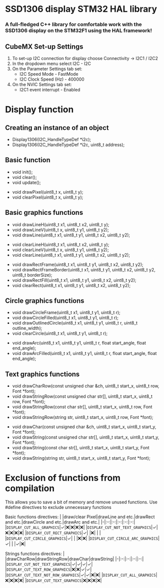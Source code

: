# SSD1306 display STM32 HAL library  
### A full-fledged C++ library for comfortable work with the SSD1306 display on the STM32F1 using the HAL framework!

## CubeMX Set-up Settings
1) To set-up I2C connection for display choose Connectivity -> I2C1 / I2C2
2) In the dropdown menu select I2C - I2C
3) On the Parameter Settings tab set:
    - I2C Speed Mode - FastMode
    - I2C Clock Speed (Hz) - 400000
4) On the NVIC Settings tab set:
    - I2C1 event interrupt - Enabled


# Display function
## Сreating an instance of an object
- Display1306(I2C_HandleTypeDef *i2c);
- Display1306(I2C_HandleTypeDef *i2c, uint8_t address);

## Basic function
- void init();
- void clear();
- void update();

* void drawPixel(uint8_t x, uint8_t y);
* void clearPixel(uint8_t x, uint8_t y);

## Basic graphics functions
- void drawLineH(uint8_t x1, uint8_t x2, uint8_t y);
- void drawLineV(uint8_t x, uint8_t y1, uint8_t y2);
- void drawLine(uint8_t x1, uint8_t y1, uint8_t x2, uint8_t y2);

* void clearLineH(uint8_t x1, uint8_t x2, uint8_t y);
* void clearLineV(uint8_t x, uint8_t y1, uint8_t y2);
* void clearLine(uint8_t x1, uint8_t y1, uint8_t x2, uint8_t y2);


- void drawRectFrame(uint8_t x1, uint8_t y1, uint8_t x2, uint8_t y2);
- void drawRectFrameBorder(uint8_t x1, uint8_t y1, uint8_t x2, uint8_t y2, uint8_t borderSize);
- void drawRectFill(uint8_t x1, uint8_t y1, uint8_t x2, uint8_t y2);
- void clearRect(uint8_t x1, uint8_t y1, uint8_t x2, uint8_t y2);

## Circle graphics functions
- void drawCircleFrame(uint8_t x1, uint8_t y1, uint8_t r);
- void drawCircleFilled(uint8_t x1, uint8_t y1, uint8_t r);
- void drawOutlinedCircle(uint8_t x1, uint8_t y1, uint8_t r, uint8_t outline_width);
- void clearCircle(uint8_t x1, uint8_t y1, uint8_t r);

* void drawArc(uint8_t x1, uint8_t y1, uint8_t r, float start_angle, float end_angle);
* void drawArcFilled(uint8_t x1, uint8_t y1, uint8_t r, float start_angle, float end_angle);

## Text graphics functions
- void drawCharRow(const unsigned char &ch, uint8_t start_x, uint8_t row, Font *font);
- void drawStringRow(const unsigned char str[], uint8_t start_x, uint8_t row, Font *font);
- void drawStringRow(const char str[], uint8_t start_x, uint8_t row, Font *font);
- void drawStringRow(string str, uint8_t start_x, uint8_t row, Font *font);
  
* void drawChar(const unsigned char &ch, uint8_t start_x, uint8_t start_y, Font *font);
* void drawString(const unsigned char str[], uint8_t start_x, uint8_t start_y, Font *font);
* void drawString(const char str[], uint8_t start_x, uint8_t start_y, Font *font);
* void drawString(string str, uint8_t start_x, uint8_t start_y, Font *font);

# Exclusion of functions from compilation
This allows you to save a bit of memory and remove unused functions.
Use #define directives to exclude unnecessary functions

Basic functions directives:
| |draw/clear Pixel|drawLine and etc.|drawRect and etc.|drawCircle and etc.|drawArc and etc.|
|-|:-:|:-:|:-:|:-:|:-:|
|```DISPLAY_CUT_ALL_GRAPHICS```|✓|❌|❌|❌|❌|
|```DISPLAY_CUT_NOT_TEXT_GRAPHICS```|✓|❌|❌|❌|❌|
|```DISPLAY_CUT_RECT_GRAPHICS```|✓| |❌| | |
|```DISPLAY_CUT_CIRCLE_GRAPHICS```|✓| | |❌|❌|
|```DISPLAY_CUT_CIRCLE_ARC_GRAPHICS```|✓| | |✓|❌|

Strings functions directives:
| |drawCharRow|drawStringRow|drawChar|drawString|
|-|:-:|:-:|:-:|:-:|
|```DISPLAY_CUT_NOT_TEXT_GRAPHICS```|✓|✓|✓|✓|
|```DISPLAY_CUT_TEXT_ROW_GRAPHICS```|❌|❌|✓|✓|
|```DISPLAY_CUT_TEXT_NOT_ROW_GRAPHICS```|✓|✓|❌|❌|
|```DISPLAY_CUT_ALL_GRAPHICS```|❌|❌|❌|❌|
|```DISPLAY_CUT_TEXT_GRAPHICS```|❌|❌|❌|❌|
